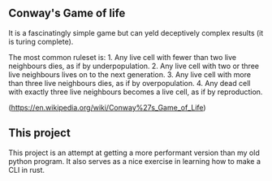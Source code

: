 ## Conway's Game of life 
It is a fascinatingly simple game but can yeld deceptively complex results (it is turing complete). 

The most common ruleset is:
    1. Any live cell with fewer than two live neighbours dies, as if by underpopulation.
    2. Any live cell with two or three live neighbours lives on to the next generation.
    3. Any live cell with more than three live neighbours dies, as if by overpopulation.
    4. Any dead cell with exactly three live neighbours becomes a live cell, as if by reproduction.

  (https://en.wikipedia.org/wiki/Conway%27s_Game_of_Life)

## This project
This project is an attempt at getting a more performant version than my old python program. It also serves as a nice exercise in learning how to make a CLI in rust. 
